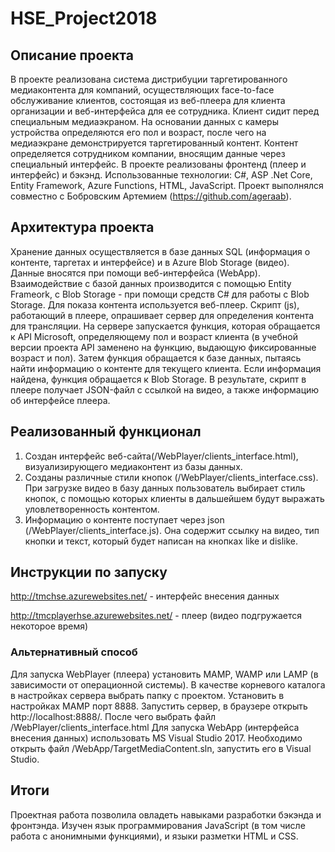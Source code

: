 # HSE_Project2018

## Описание проекта
В проекте реализована система дистрибуции таргетированного медиаконтента для компаний, осуществляющих face-to-face обслуживание клиентов, состоящая из веб-плеера для клиента организации и веб-интерфейса для ее сотрудника. Клиент сидит перед специальным медиаэкраном. На основании данных с камеры устройства определяются его пол и возраст, после чего на медиаэкране демонстрируется таргетированный контент. Контент определяется сотрудником компании, вносящим данные через специальный интерфейс.
В проекте реализованы фронтенд (плеер и интерфейс) и бэкэнд.
Использованные технологии: C#, ASP .Net Core, Entity Framework, Azure Functions, HTML, JavaScript.
Проект выполнялся совместно с Бобровским Артемием (https://github.com/ageraab).

## Архитектура проекта
Хранение данных осуществляется в базе данных SQL (информация о контенте, таргетах и интерфейсе) и в Azure Blob Storage (видео). Данные вносятся при помощи веб-интерфейса (WebApp). Взаимодействие с базой данных производится с помощью Entity Frameork, с Blob Storage - при помощи средств C# для работы с Blob Storage.
Для показа контента используется веб-плеер. Скрипт (js), работающий в плеере, опрашивает сервер для определения контента для трансляции. На сервере запускается функция, которая обращается к API Microsoft, определяющему пол и возраст клиента (в учебной версии проекта API заменено на функцию, выдающую фиксированные возраст и пол). Затем функция обращается к базе данных, пытаясь найти информацию о контенте для текущего клиента. Если информация найдена, функция обращается к Blob Storage. В результате, скрипт в плеере получает JSON-файл с ссылкой на видео, а также информацию об интерфейсе плеера.

## Реализованный функционал
1. Создан интерфейс веб-сайта(/WebPlayer/clients_interface.html), визуализирующего медиаконтент из базы данных.
2. Созданы различные стили кнопок (/WebPlayer/clients_interface.css). При загрузке видео в базу данных пользователь выбирает стиль кнопок, с помощью которых клиенты в дальшейшем будут выражать уловлетворенность контентом.
3. Информацию о контенте поступает через json (/WebPlayer/clients_interface.js). Она содержит ссылку на видео, тип кнопки и текст, который будет написан на кнопках like и dislike.

## Инструкции по запуску
http://tmchse.azurewebsites.net/ - интерфейс внесения данных

http://tmcplayerhse.azurewebsites.net/ - плеер (видео подгружается некоторое время)

### Альтернативный способ

Для запуска WebPlayer (плеера) установить MAMP, WAMP или LAMP (в зависимости от операционной системы). В качестве корневого каталога в настройках сервера выбрать папку с проектом. Установить в настройках MAMP порт 8888. Запустить сервер, в браузере открыть http://localhost:8888/. После чего выбрать файл /WebPlayer/clients_interface.html
Для запуска WebApp (интерфейса внесения данных) использовать MS Visual Studio 2017. Необходимо открыть файл /WebApp/TargetMediaContent.sln, запустить его в Visual Studio.

## Итоги

Проектная работа позволила овладеть навыками разработки бэкэнда и фронтэнда. Изучен язык программирования JavaScript (в том числе работа с анонимными функциями), и языки разметки HTML и CSS.

